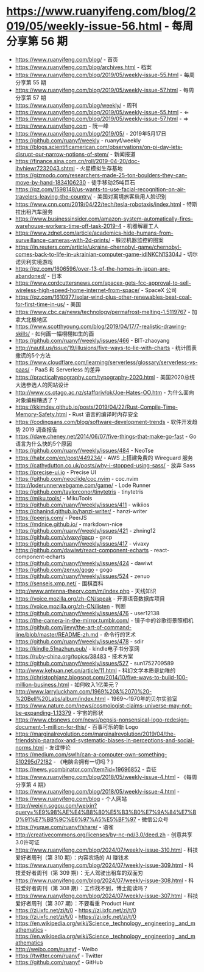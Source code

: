 # https://www.ruanyifeng.com/blog/2019/05/weekly-issue-56.html - 每周分享第 56 期

- https://www.ruanyifeng.com/blog/ - 首页
- https://www.ruanyifeng.com/blog/archives.html - 档案
- https://www.ruanyifeng.com/blog/2019/05/weekly-issue-55.html - 每周分享第 55 期
- https://www.ruanyifeng.com/blog/2019/05/weekly-issue-57.html - 每周分享第 57 期
- https://www.ruanyifeng.com/blog/weekly/ - 周刊
- https://www.ruanyifeng.com/blog/2019/05/weekly-issue-55.html - ⇐
- https://www.ruanyifeng.com/blog/2019/05/weekly-issue-57.html - ⇒
- https://www.ruanyifeng.com - 阮一峰
- https://www.ruanyifeng.com/blog/2019/05/ - 2019年5月17日
- https://github.com/ruanyf/weekly - ruanyf/weekly
- https://blogs.scientificamerican.com/observations/on-pi-day-lets-disrupt-our-narrow-notions-of-stem/ - 新闻报道
- https://finance.sina.com.cn/roll/2019-04-20/doc-ihvhiewr7232043.shtml - 火星模拟生存基地
- https://gizmodo.com/researchers-made-25-ton-boulders-they-can-move-by-hand-1834106230 - 徒手移动25吨巨石
- https://qz.com/1598148/us-wants-to-use-facial-recognition-on-air-travelers-leaving-the-country/ - 美国对离境旅客启用人脸识别
- https://www.cnn.com/2019/04/22/tech/tesla-robotaxis/index.html - 特斯拉出租汽车服务
- https://www.businessinsider.com/amazon-system-automatically-fires-warehouse-workers-time-off-task-2019-4 - 机器解雇工人
- https://www.zdnet.com/article/academics-hide-humans-from-surveillance-cameras-with-2d-prints/ - 躲过机器监控的图案
- https://in.reuters.com/article/ukraine-chernobyl-game/chernobyl-comes-back-to-life-in-ukrainian-computer-game-idINKCN1S304J - 切尔诺贝利实境游戏
- https://qz.com/1606596/over-13-of-the-homes-in-japan-are-abandoned/ - 日本
- https://www.cordcuttersnews.com/spacex-gets-fcc-approval-to-sell-wireless-high-speed-home-internet-from-space/ - SpaceX 公司
- https://qz.com/1610977/solar-wind-plus-other-renewables-beat-coal-for-first-time-in-us/ - 美国
- https://www.cbc.ca/news/technology/permafrost-melting-1.5119767 - 加拿大北极地区
- https://www.scotthyoung.com/blog/2019/04/17/7-realistic-drawing-skills/ - 如何画一幅栩栩如生的画
- https://github.com/ruanyf/weekly/issues/466 - BIT-zhaoyang
- http://nautil.us/issue/19/illusions/five-ways-to-lie-with-charts - 统计图表撒谎的5个方法
- https://www.cloudflare.com/learning/serverless/glossary/serverless-vs-paas/ - PaaS 和 Serverless 的差异
- https://practicaltypography.com/typography-2020.html - 美国2020总统大选参选人的网站设计
- http://www.cs.otago.ac.nz/staffpriv/ok/Joe-Hates-OO.htm - 为什么面向对象编程糟透了？
- https://kkimdev.github.io/posts/2019/04/22/Rust-Compile-Time-Memory-Safety.html - Rust 语言的编译时内存安全
- https://codingsans.com/blog/software-development-trends - 软件开发趋势 2019 调查报告
- https://dave.cheney.net/2014/06/07/five-things-that-make-go-fast - Go 语言为什么快的5个原因
- https://github.com/ruanyf/weekly/issues/484 - NeoTse
- https://habr.com/en/post/449234/ - AWS 上搭建免费的 Wireguard 服务
- https://cathydutton.co.uk/posts/why-i-stopped-using-sass/ - 放弃 Sass
- https://precise-ui.io - Precise UI
- https://github.com/neoclide/coc.nvim - coc.nvim
- http://loderunnerwebgame.com/game/ - Lode Runner
- https://github.com/taylorconor/tinytetris - tinytetris
- https://miku.tools/ - MikuTools
- https://github.com/ruanyf/weekly/issues/411 - wikiios
- https://chanind.github.io/hanzi-writer/ - hanzi-writer
- https://peerjs.com/ - PeerJS
- https://mdnice.github.io/ - markdown-nice
- https://github.com/ruanyf/weekly/issues/421 - zhning12
- https://github.com/vivaxy/gacp - gacp
- https://github.com/ruanyf/weekly/issues/417 - vivaxy
- https://github.com/dawiwt/react-component-echarts - react-component-echarts
- https://github.com/ruanyf/weekly/issues/424 - dawiwt
- https://github.com/zenuo/gogo - gogo
- https://github.com/ruanyf/weekly/issues/524 - zenuo
- https://senseis.xmp.net/ - 围棋百科
- http://www.antenna-theory.com/m/index.php - 天线知识
- https://voice.mozilla.org/zh-CN/speak - 开源语音数据库项目
- https://voice.mozilla.org/zh-CN/listen - 判断
- https://github.com/ruanyf/weekly/issues/476 - user12138
- https://the-camera-in-the-mirror.tumblr.com/ - 镜子中的谷歌街景照相机
- https://github.com/jlevy/the-art-of-command-line/blob/master/README-zh.md - 命令行的艺术
- https://github.com/ruanyf/weekly/issues/478 - sdir
- https://kindle.51nazhun.pub/ - kindle电子书分享网
- https://ruby-china.org/topics/38483 - 技术方案
- https://github.com/ruanyf/weekly/issues/527 - sun1752709589
- http://www.kehuan.net.cn/article/11.html - 科幻文学本质是幼稚的
- https://christophjanz.blogspot.com/2014/10/five-ways-to-build-100-million-business.html - 如何收入1亿美元？
- http://www.larryluckham.com/1969%20&%2070%20-%20Bell%20Labs/album/index.html - 1969～1970年的贝尔实验室
- https://www.nature.com/news/cosmologist-claims-universe-may-not-be-expanding-1.13379 - 宇宙的形状
- https://www.cbsnews.com/news/pepsis-nonsensical-logo-redesign-document-1-million-for-this/ - 百事可乐的新 Logo
- https://marginalrevolution.com/marginalrevolution/2019/04/the-friendship-paradox-and-systematic-biases-in-perceptions-and-social-norms.html - 友谊悖论
- https://medium.com/swlh/can-a-computer-own-something-510295d72f82 - 《电脑会拥有一切吗？》
- https://news.ycombinator.com/item?id=19696852 - 袁征
- https://www.ruanyifeng.com/blog/2018/05/weekly-issue-4.html - 《每周分享第 4 期》
- https://www.ruanyifeng.com/blog/2018/05/weekly-issue-4.html - 
- https://www.ruanyifeng.com/blog - 个人网站
- http://weixin.sogou.com/weixin?query=%E9%98%AE%E4%B8%80%E5%B3%B0%E7%9A%84%E7%BD%91%E7%BB%9C%E6%97%A5%E5%BF%97 - 微信公众号
- https://yuque.com/ruanyf/share/ - 语雀
- http://creativecommons.org/licenses/by-nc-nd/3.0/deed.zh - 创意共享3.0许可证
- https://www.ruanyifeng.com/blog/2024/07/weekly-issue-310.html - 科技爱好者周刊（第 310 期）：内容农场的 AI 赚钱术
- https://www.ruanyifeng.com/blog/2024/07/weekly-issue-309.html - 科技爱好者周刊（第 309 期）：无人驾驶出租车的双面刃
- https://www.ruanyifeng.com/blog/2024/07/weekly-issue-308.html - 科技爱好者周刊（第 308 期）：工作找不到，博士能读吗？
- https://www.ruanyifeng.com/blog/2024/07/weekly-issue-307.html - 科技爱好者周刊（第 307 期）：不要看重 Product Hunt
- https://zi.ixfc.net/zi/t/0 - https://zi.ixfc.net/zi/t/0
- https://zi.ixfc.net/zi/t/0 - https://zi.ixfc.net/zi/t/0
- https://en.wikipedia.org/wiki/Science,_technology,_engineering,_and_mathematics - https://en.wikipedia.org/wiki/Science,_technology,_engineering,_and_mathematics
- http://weibo.com/ruanyf - Weibo
- https://twitter.com/ruanyf - Twitter
- https://github.com/ruanyf - GitHub